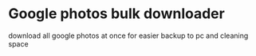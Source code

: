 # Google photos bulk downloader
 download all google photos at once for easier backup to pc and cleaning space
